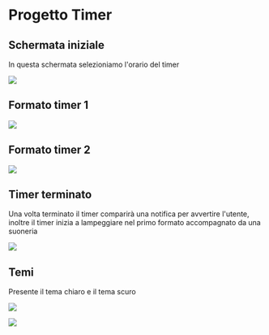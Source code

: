 # Progetto Timer

## Schermata iniziale

In questa schermata selezioniamo l'orario del timer

![](selector.png)

## Formato timer 1
![](format1.png)

## Formato timer 2
![](format2.png)

## Timer terminato

Una volta terminato il timer comparirà una notifica per avvertire l'utente, inoltre il timer inizia a lampeggiare nel primo formato accompagnato da una suoneria

![](notification.png)

## Temi

Presente il tema chiaro e il tema scuro

![](lighttheme.png)

![](darktheme.png)